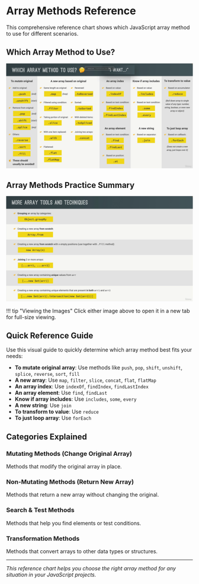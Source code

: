 # Array Methods Reference

<style>
.md-content__inner {
    max-width: none !important;
    margin: 0 !important;
}
.md-main__inner {
    max-width: none !important;
}
.md-grid {
    max-width: none !important;
}
</style>

This comprehensive reference chart shows which JavaScript array method to use for different scenarios.

## Which Array Method to Use?

[![Array Methods Reference](assets/images/arraymethods.png)](assets/images/arraymethods.png)

## Array Methods Practice Summary

[![Array Methods Practice](assets/images/arraymethods2.png)](assets/images/arraymethods2.png)

!!! tip "Viewing the Images"
Click either image above to open it in a new tab for full-size viewing.

## Quick Reference Guide

Use this visual guide to quickly determine which array method best fits your needs:

- **To mutate original array**: Use methods like `push`, `pop`, `shift`, `unshift`, `splice`, `reverse`, `sort`, `fill`
- **A new array**: Use `map`, `filter`, `slice`, `concat`, `flat`, `flatMap`
- **An array index**: Use `indexOf`, `findIndex`, `findLastIndex`
- **An array element**: Use `find`, `findLast`
- **Know if array includes**: Use `includes`, `some`, `every`
- **A new string**: Use `join`
- **To transform to value**: Use `reduce`
- **To just loop array**: Use `forEach`

## Categories Explained

### Mutating Methods (Change Original Array)

Methods that modify the original array in place.

### Non-Mutating Methods (Return New Array)

Methods that return a new array without changing the original.

### Search & Test Methods

Methods that help you find elements or test conditions.

### Transformation Methods

Methods that convert arrays to other data types or structures.

---

_This reference chart helps you choose the right array method for any situation in your JavaScript projects._

